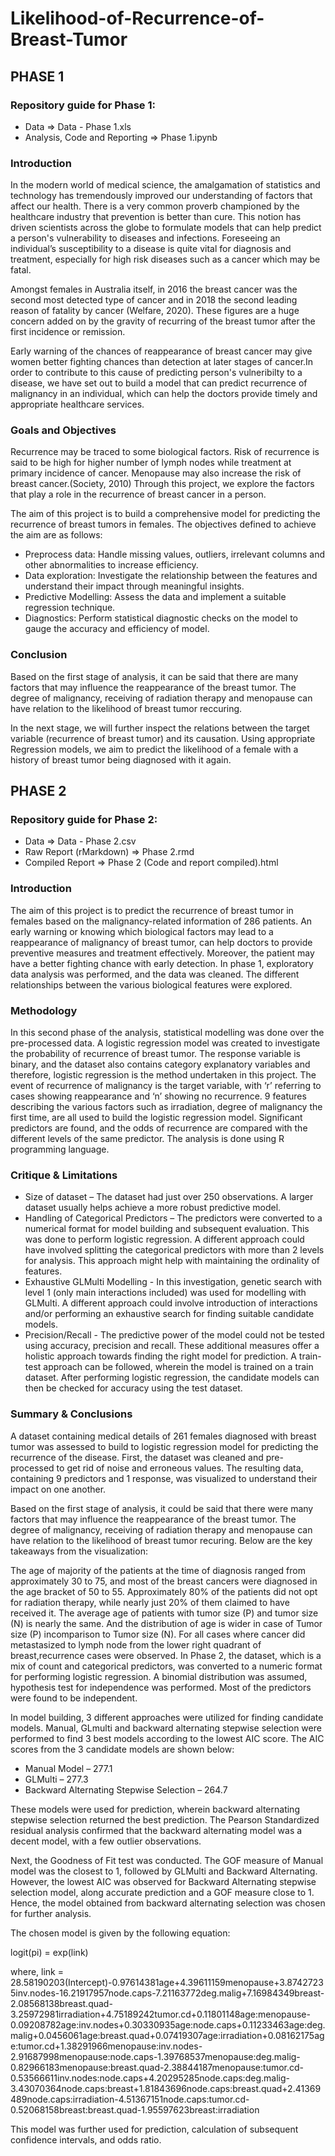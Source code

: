 # Likelihood-of-Recurrence-of-Breast-Tumor

## PHASE 1

### Repository guide for Phase 1:
* Data => Data - Phase 1.xls
* Analysis, Code and Reporting => Phase 1.ipynb

### Introduction 
In the modern world of medical science, the amalgamation of statistics and technology has tremendously improved our understanding of factors that affect our health. There is a very common proverb championed by the healthcare industry that prevention is better than cure. This notion has driven scientists across the globe to formulate models that can help predict a person's vulnerability to diseases and infections. Foreseeing an individual’s susceptibility to a disease is quite vital for diagnosis and treatment, especially for high risk diseases such as a cancer which may be fatal.

Amongst females in Australia itself, in 2016 the breast cancer was the second most detected type of cancer and in 2018 the second leading reason of fatality by cancer (Welfare, 2020). These figures are a huge concern added on by the gravity of recurring of the breast tumor after the first incidence or remission.

Early warning of the chances of reappearance of breast cancer may give women better fighting chances than detection at later stages of cancer.In order to contribute to this cause of predicting person's vulneribilty to a disease, we have set out to build a model that can predict recurrence of malignancy in an individual, which can help the doctors provide timely and appropriate healthcare services.

### Goals and Objectives 
Recurrence may be traced to some biological factors. Risk of recurrence is said to be high for higher number of lymph nodes while treatment at primary incidence of cancer. Menopause may also increase the risk of breast cancer.(Society, 2010) Through this project, we explore the factors that play a role in the recurrence of breast cancer in a person.

The aim of this project is to build a comprehensive model for predicting the recurrence of breast tumors in females. The objectives defined to achieve the aim are as follows:
* Preprocess data: Handle missing values, outliers, irrelevant columns and other abnormalities to increase efficiency.
* Data exploration: Investigate the relationship between the features and understand their impact through meaningful insights.
* Predictive Modelling: Assess the data and implement a suitable regression technique.
* Diagnostics: Perform statistical diagnostic checks on the model to gauge the accuracy and efficiency of model.

### Conclusion 
Based on the first stage of analysis, it can be said that there are many factors that may influence the reappearance of the breast tumor. The degree of malignancy, receiving of radiation therapy and menopause can have relation to the likelihood of breast tumor reccuring.

In the next stage, we will further inspect the relations between the target variable (recurrence of breast tumor) and its causation. Using appropriate Regression models, we aim to predict the likelihood of a female with a history of breast tumor being diagnosed with it again.

## PHASE 2

### Repository guide for Phase 2:
* Data => Data - Phase 2.csv
* Raw Report (rMarkdown) => Phase 2.rmd
* Compiled Report => Phase 2 (Code and report compiled).html 

### Introduction
The aim of this project is to predict the recurrence of breast tumor in females based on the malignancy-related information of 286 patients. An early warning or knowing which biological factors may lead to a reappearance of malignancy of breast tumor, can help doctors to provide preventive measures and treatment effectively. Moreover, the patient may have a better fighting chance with early detection. In phase 1, exploratory data analysis was performed, and the data was cleaned. The different relationships between the various biological features were explored.

### Methodology
In this second phase of the analysis, statistical modelling was done over the pre-processed data. A logistic regression model was created to investigate the probability of recurrence of breast tumor. The response variable is binary, and the dataset also contains category explanatory variables and therefore, logistic regression is the method undertaken in this project. The event of recurrence of malignancy is the target variable, with ‘r’ referring to cases showing reappearance and ‘n’ showing no recurrence. 9 features describing the various factors such as irradiation, degree of malignancy the first time, are all used to build the logistic regression model. Significant predictors are found, and the odds of recurrence are compared with the different levels of the same predictor. The analysis is done using R programming language.

### Critique & Limitations
* Size of dataset – The dataset had just over 250 observations. A larger dataset usually helps achieve a more robust predictive model.
* Handling of Categorical Predictors – The predictors were converted to a numerical format for model building and subsequent evaluation. This was done to perform logistic regression. A different approach could have involved splitting the categorical predictors with more than 2 levels for analysis. This approach might help with maintaining the ordinality of features.
* Exhaustive GLMulti Modelling - In this investigation, genetic search with level 1 (only main interactions included) was used for modelling with GLMulti. A different approach could involve introduction of interactions and/or performing an exhaustive search for finding suitable candidate models.
* Precision/Recall - The predictive power of the model could not be tested using accuracy, precision and recall. These additional measures offer a holistic approach towards finding the right model for prediction. A train-test approach can be followed, wherein the model is trained on a train dataset. After performing logistic regression, the candidate models can then be checked for accuracy using the test dataset.

### Summary & Conclusions
A dataset containing medical details of 261 females diagnosed with breast tumor was assessed to build to logistic regression model for predicting the recurrence of the disease. First, the dataset was cleaned and pre-processed to get rid of noise and erroneous values. The resulting data, containing 9 predictors and 1 response, was visualized to understand their impact on one another.

Based on the first stage of analysis, it could be said that there were many factors that may influence the reappearance of the breast tumor. The degree of malignancy, receiving of radiation therapy and menopause can have relation to the likelihood of breast tumor recuring. Below are the key takeaways from the visualization:

The age of majority of the patients at the time of diagnosis ranged from approximately 30 to 75, and most of the breast cancers were diagnosed in the age bracket of 50 to 55.
Approximately 80% of the patients did not opt for radiation therapy, while nearly just 20% of them claimed to have received it.
The average age of patients with tumor size (P) and tumor size (N) is nearly the same. And the distribution of age is wider in case of Tumor size (P) incomparison to Tumor size (N).
For all cases where cancer did metastasized to lymph node from the lower right quadrant of breast,recurrence cases were observed.
In Phase 2, the dataset, which is a mix of count and categorical predictors, was converted to a numeric format for performing logistic regression. A binomial distribution was assumed, hypothesis test for independence was performed. Most of the predictors were found to be independent.

In model building, 3 different approaches were utilized for finding candidate models. Manual, GLmulti and backward alternating stepwise selection were performed to find 3 best models according to the lowest AIC score. The AIC scores from the 3 candidate models are shown below:

* Manual Model – 277.1
* GLMulti – 277.3
* Backward Alternating Stepwise Selection – 264.7

These models were used for prediction, wherein backward alternating stepwise selection returned the best prediction. The Pearson Standardized residual analysis confirmed that the backward alternating model was a decent model, with a few outlier observations.

Next, the Goodness of Fit test was conducted. The GOF measure of Manual model was the closest to 1, followed by GLMulti and Backward Alternating. However, the lowest AIC was observed for Backward Alternating stepwise selection model, along accurate prediction and a GOF measure close to 1. Hence, the model obtained from backward alternating selection was chosen for further analysis.

The chosen model is given by the following equation:

logit(pi) = exp(link)

where, link = 28.58190203(Intercept)-0.97614381age+4.39611159menopause+3.87427235inv.nodes-16.21917957node.caps-7.21163772deg.malig+7.16984349breast-2.08568138breast.quad-3.25972981irradiation+4.75189242tumor.cd+0.11801148age:menopause-0.09208782age:inv.nodes+0.30330935age:node.caps+0.11233463age:deg.malig+0.0456061age:breast.quad+0.07419307age:irradiation+0.08162175age:tumor.cd+1.38291966menopause:inv.nodes-2.91687998menopause:node.caps-1.39768537menopause:deg.malig-0.82966183menopause:breast.quad-2.38844187menopause:tumor.cd-0.53566611inv.nodes:node.caps+4.20295285node.caps:deg.malig-3.43070364node.caps:breast+1.81843696node.caps:breast.quad+2.41369489node.caps:irradiation-4.51367151node.caps:tumor.cd-0.52068158breast:breast.quad-1.95597623breast:irradiation

This model was further used for prediction, calculation of subsequent confidence intervals, and odds ratio.

